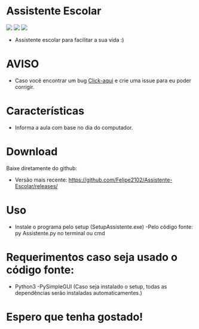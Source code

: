 # Assistente Escolar

![](https://img.shields.io/badge/Assistente%20escolar-ALL%20VERSIONS-blue)
![](https://img.shields.io/badge/plataforma-win32--win64--source-blue?style=flat&logo=appveyor)
![](https://img.shields.io/badge/python-3.x.x-blue)

 - Assistente escolar para facilitar a sua vida :)

# AVISO
- Caso você encontrar um bug [Click-aqui](https://github.com/Felipe2102/Assistente-Escolar/issues/new) e crie uma issue para eu poder corrigir.


# Características
  - Informa a aula com base no dia do computador.
 
# Download
Baixe diretamente do github:
 - Versão mais recente: https://github.com/Felipe2102/Assistente-Escolar/releases/

# Uso
 - Instale o programa pelo setup (SetupAssistente.exe)
 -Pelo código fonte: py Assistente.py no terminal ou cmd

# Requerimentos caso seja usado o código fonte:
 - Python3 
 -PySimpleGUI
 (Caso seja instalado o setup, todas as dependências serão instaladas automaticamentes.)


# Espero que tenha gostado!
